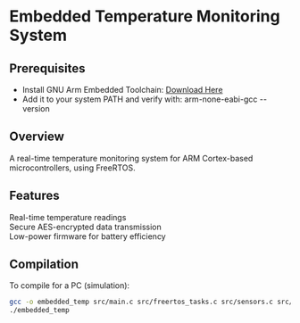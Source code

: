 # Embedded Temperature Monitoring System

## Prerequisites
- Install GNU Arm Embedded Toolchain: [Download Here](https://developer.arm.com/downloads/-/gnu-rm)
- Add it to your system PATH and verify with: arm-none-eabi-gcc --version

## Overview
A real-time temperature monitoring system for ARM Cortex-based microcontrollers, using FreeRTOS.

## Features
Real-time temperature readings  
Secure AES-encrypted data transmission  
Low-power firmware for battery efficiency  

## Compilation
To compile for a PC (simulation):
```sh
gcc -o embedded_temp src/main.c src/freertos_tasks.c src/sensors.c src/aes_encryption.c -lfreertos -Iinclude
./embedded_temp
